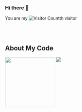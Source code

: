 ### Hi there 👋



You are my ![Visitor Count](https://profile-counter.glitch.me/weifish0/count.svg)th visitor

<br/>
<br/>


## About My Code

<div>
    <img height="165" align="left" src="https://github-readme-stats.vercel.app/api?username=weifish0&theme=tokyonight&show_icons=true" />
    <img src="https://github-readme-stats.vercel.app/api/top-langs/?username=weifish0&hide=VHDL&theme=tokyonight&langs_count=6&layout=compact" />
</div> 

<br/>  

<!-- <img src="https://github-profile-trophy.vercel.app/?username=weifish0&column=8"/> -->

<!-- ![](https://raw.githubusercontent.com/weifish0/weifish0/output/github-contribution-grid-snake.svg) -->



